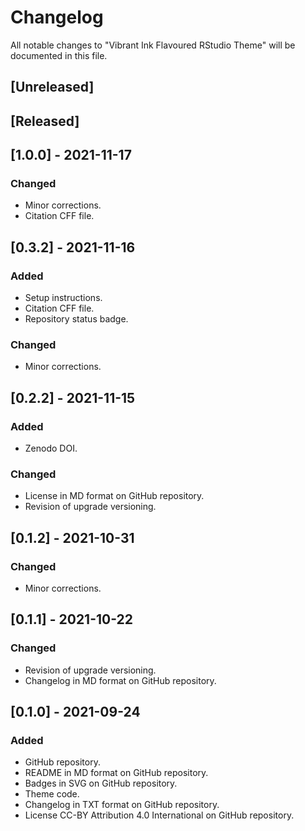 # Changelog
All notable changes to "Vibrant Ink Flavoured RStudio Theme" will be documented in this file.

## [Unreleased]

## [Released]

## [1.0.0] - 2021-11-17
### Changed
- Minor corrections.
- Citation CFF file.

## [0.3.2] - 2021-11-16
### Added
- Setup instructions.
- Citation CFF file.
- Repository status badge.
### Changed
- Minor corrections.

## [0.2.2] - 2021-11-15
### Added
- Zenodo DOI.
### Changed
- License in MD format on GitHub repository.
- Revision of upgrade versioning.

## [0.1.2] - 2021-10-31
### Changed
- Minor corrections.

## [0.1.1] - 2021-10-22
### Changed
- Revision of upgrade versioning.
- Changelog in MD format on GitHub repository.

## [0.1.0] - 2021-09-24
### Added
- GitHub repository.
- README in MD format on GitHub repository.
- Badges in SVG on GitHub repository.
- Theme code.
- Changelog in TXT format on GitHub repository.
- License CC-BY Attribution 4.0 International on GitHub repository.
